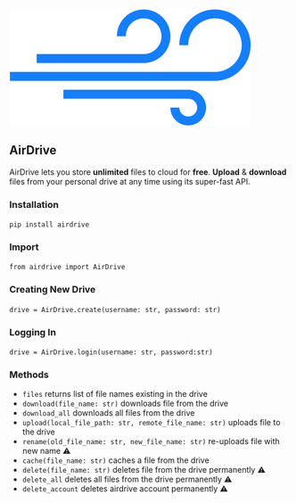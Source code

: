 ![logo](ui/air.png)     
## AirDrive
AirDrive lets you store **unlimited** files to cloud for **free**. **Upload** & **download** files from your personal drive at any time using its super-fast API. 

### Installation
`pip install airdrive`

### Import
`from airdrive import AirDrive`

### Creating New Drive
`drive = AirDrive.create(username: str, password: str)`

### Logging In
`drive = AirDrive.login(username: str, password:str)`

### Methods
- `files`  returns list of file names existing in the drive
- `download(file_name: str)` downloads file from the drive
- `download_all` downloads all files from the drive
- `upload(local_file_path: str, remote_file_name: str)` uploads file to the drive
- `rename(old_file_name: str, new_file_name: str)` re-uploads file with new name ⚠
- `cache(file_name: str)` caches a file from the drive
- `delete(file_name: str)` deletes file from the drive permanently ⚠
- `delete_all` deletes all files from the drive permanently ⚠
- `delete_account`   deletes airdrive account permanently ⚠

